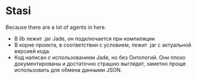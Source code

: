 # Stasi

Because there are a lot of agents in here.

* В lib лежит .jar Jade, он подключается при компиляции
* В корне проекта, в соответствии с условием, лежит .jar с актуальной версией кода.
* Код написан с использованием Jade, но без Онтологий. Они плохо документированы и достаточно страшно выглядят, заметно проще использовать для обмена данными JSON.